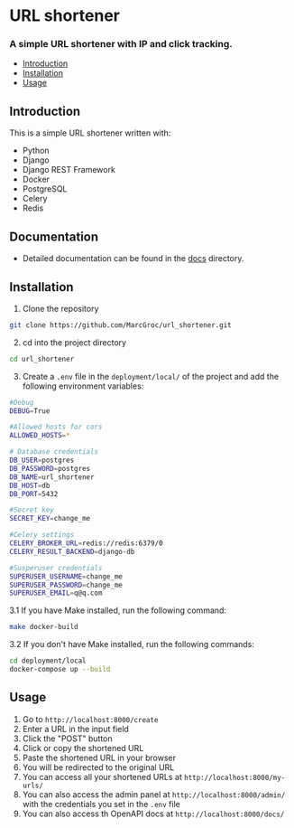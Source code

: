 # URL shortener
 ### A simple URL shortener with IP and click tracking.
- [Introduction](#introduction)
- [Installation](#installation)
- [Usage](#usage)


## Introduction

This is a simple URL shortener written with:
- Python
- Django
- Django REST Framework
- Docker
- PostgreSQL
- Celery
- Redis

## Documentation

- Detailed documentation can be found in the [docs](docs) directory.

## Installation

1. Clone the repository
```bash
git clone https://github.com/MarcGroc/url_shortener.git
```
2. cd into the project directory
```bash
cd url_shortener
```
3. Create a `.env` file in the `deployment/local/` of the project and add the following environment variables:
``` bash
#Debug
DEBUG=True

#Allowed hosts for cors
ALLOWED_HOSTS=*

# Database credentials
DB_USER=postgres
DB_PASSWORD=postgres
DB_NAME=url_shortener
DB_HOST=db
DB_PORT=5432

#Secret key
SECRET_KEY=change_me

#Celery settings
CELERY_BROKER_URL=redis://redis:6379/0
CELERY_RESULT_BACKEND=django-db

#Susperuser credentials
SUPERUSER_USERNAME=change_me
SUPERUSER_PASSWORD=change_me
SUPERUSER_EMAIL=q@q.com
```
3.1 If you have Make installed, run the following command:
```bash
make docker-build
```
3.2 If you don't have Make installed, run the following commands:
```bash
cd deployment/local
docker-compose up --build
```


## Usage

1. Go to `http://localhost:8000/create`
2. Enter a URL in the input field
3. Click the "POST" button 
4. Click or copy the shortened URL 
5. Paste the shortened URL in your browser
6. You will be redirected to the original URL
7. You can access all your shortened URLs at `http://localhost:8000/my-urls/`
8. You can also access the admin panel at `http://localhost:8000/admin/` with the credentials you set in the `.env` file
9. You can also access th OpenAPI docs at `http://localhost:8000/docs/`